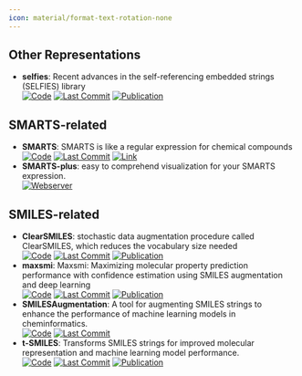 ```yaml
---
icon: material/format-text-rotation-none
---
```



## **Other Representations**
- **selfies**: Recent advances in the self-referencing embedded strings (SELFIES) library  
		[![Code](https://img.shields.io/github/stars/aspuru-guzik-group/selfies?style=for-the-badge&logo=github)](https://github.com/aspuru-guzik-group/selfies) [![Last Commit](https://img.shields.io/github/last-commit/aspuru-guzik-group/selfies?style=for-the-badge&logo=github)](https://github.com/aspuru-guzik-group/selfies) [![Publication](https://img.shields.io/badge/Publication-Citations:7-blue?style=for-the-badge&logo=bookstack)](https://doi.org/10.1039/D3DD00044C) 

## **SMARTS-related**
- **SMARTS**: SMARTS is like a regular expression for chemical compounds  
		[![Code](https://img.shields.io/github/stars/SqrtNegInf/SMARTS?style=for-the-badge&logo=github)](https://github.com/SqrtNegInf/SMARTS) [![Last Commit](https://img.shields.io/github/last-commit/SqrtNegInf/SMARTS?style=for-the-badge&logo=github)](https://github.com/SqrtNegInf/SMARTS) [![Link](https://img.shields.io/badge/Link-online-brightgreen?style=for-the-badge&logo=cachet&logoColor=65FF8F)](https://github.com/SqrtNegInf/SMARTS/blob/master/cheat-sheet.txt) 
- **SMARTS-plus**: easy to comprehend visualization for your SMARTS expression.  
	[![Webserver](https://img.shields.io/badge/Webserver-online-brightgreen?style=for-the-badge&logo=cachet&logoColor=65FF8F)](https://smarts.plus/) 

## **SMILES-related**
- **ClearSMILES**: stochastic data augmentation procedure called ClearSMILES, which reduces the vocabulary size needed  
		[![Code](https://img.shields.io/github/stars/EtienneReboul/ClearSMILES?style=for-the-badge&logo=github)](https://github.com/EtienneReboul/ClearSMILES) [![Last Commit](https://img.shields.io/github/last-commit/EtienneReboul/ClearSMILES?style=for-the-badge&logo=github)](https://github.com/EtienneReboul/ClearSMILES) [![Publication](https://img.shields.io/badge/Publication-Citations:0-blue?style=for-the-badge&logo=bookstack)](https://doi.org/10.1101/2024.10.07.617002) 
- **maxsmi**: Maxsmi: Maximizing molecular property prediction performance with confidence estimation using SMILES augmentation and deep learning  
		[![Code](https://img.shields.io/github/stars/volkamerlab/maxsmi?style=for-the-badge&logo=github)](https://github.com/volkamerlab/maxsmi) [![Last Commit](https://img.shields.io/github/last-commit/volkamerlab/maxsmi?style=for-the-badge&logo=github)](https://github.com/volkamerlab/maxsmi) [![Publication](https://img.shields.io/badge/Publication-Citations:6-blue?style=for-the-badge&logo=bookstack)](https://doi.org/10.1016/j.ailsci.2021.100014) 
- **SMILESAugmentation**: A tool for augmenting SMILES strings to enhance the performance of machine learning models in cheminformatics.  
		[![Code](https://img.shields.io/github/stars/jcorreia11/SMILESAugmentation?style=for-the-badge&logo=github)](https://github.com/jcorreia11/SMILESAugmentation) [![Last Commit](https://img.shields.io/github/last-commit/jcorreia11/SMILESAugmentation?style=for-the-badge&logo=github)](https://github.com/jcorreia11/SMILESAugmentation) 
- **t-SMILES**: Transforms SMILES strings for improved molecular representation and machine learning model performance.  
		[![Code](https://img.shields.io/github/stars/juanniwu/t-smiles?style=for-the-badge&logo=github)](https://github.com/juanniwu/t-smiles) [![Last Commit](https://img.shields.io/github/last-commit/juanniwu/t-smiles?style=for-the-badge&logo=github)](https://github.com/juanniwu/t-smiles) [![Publication](https://img.shields.io/badge/Publication-Citations:1-blue?style=for-the-badge&logo=bookstack)](https://doi.org/10.1038/s41467-024-49388-6) 
